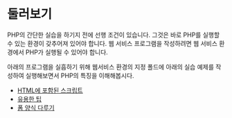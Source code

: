 # 둘러보기

PHP의 간단한 실습을 하기지 전에 선행 조건이 있습니다. 그것은 바로 PHP를 실행할 수 있는 환경이 갖추어져 있어야 합니다.
웹 서비스 프로그램을 작성하려면 웹 서비스 환경에서 PHP가 실행될 수 있어야 합니다.

아래의 프로그램을 실흡하기 위해 웹서비스 환경의 지정 폴드에 아래의 실습 예제를 작성하여 실행해보면서 PHP의 특징을 이해해봅시다.

* [HTML에 포함된 스크립트](html.md "HTML에 포함된 스크립트")
* [유용한 팁](useful.md "유용한 팁")
* [폼 양식 다루기](form.md "폼 양식 다루기")
